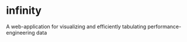 # infinity
A web-application for visualizing and efficiently tabulating performance-engineering data
